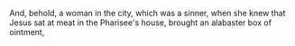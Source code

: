 And, behold, a woman in the city, which was a sinner, when she knew that Jesus sat at meat in the Pharisee's house, brought an alabaster box of ointment,
